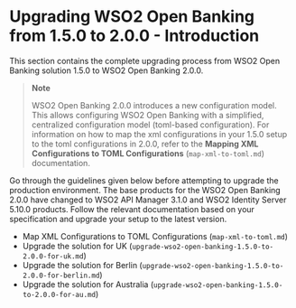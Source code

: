# Upgrading WSO2 Open Banking from 1.5.0 to 2.0.0 - Introduction

This section contains the complete upgrading process from WSO2 Open Banking solution 1.5.0 to WSO2 Open Banking 2.0.0.

   >**Note**
   >
   >WSO2 Open Banking 2.0.0 introduces a new configuration model. This allows configuring WSO2 Open Banking with a simplified, centralized configuration model (toml-based configuration).
   >For information on how to map the xml configurations in your 1.5.0 setup to the toml configurations in 2.0.0, refer to the **Mapping XML Configurations to TOML Configurations** (`map-xml-to-toml.md`) documentation.

Go through the guidelines given below before attempting to upgrade the production environment. The base products for the WSO2 Open Banking 2.0.0 have changed to WSO2 API Manager 3.1.0 and WSO2 Identity Server 5.10.0 products. Follow the relevant documentation based on your specification and upgrade your setup to the latest version.

- Map XML Configurations to TOML Configurations (`map-xml-to-toml.md`)
- Upgrade the solution for UK (`upgrade-wso2-open-banking-1.5.0-to-2.0.0-for-uk.md`)
- Upgrade the solution for Berlin (`upgrade-wso2-open-banking-1.5.0-to-2.0.0-for-berlin.md`)
- Upgrade the solution for Australia (`upgrade-wso2-open-banking-1.5.0-to-2.0.0-for-au.md`)